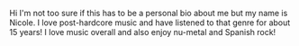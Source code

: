 Hi I'm not too sure if this has to be a personal bio about me but my name is Nicole. I love post-hardcore music and have listened to that genre for about 15 years! I love music overall and also enjoy nu-metal and Spanish rock!
